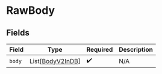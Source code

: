 # RawBody


## Fields

| Field                                                 | Type                                                  | Required                                              | Description                                           |
| ----------------------------------------------------- | ----------------------------------------------------- | ----------------------------------------------------- | ----------------------------------------------------- |
| `body`                                                | List[[BodyV2InDB](../../models/shared/bodyv2indb.md)] | :heavy_check_mark:                                    | N/A                                                   |